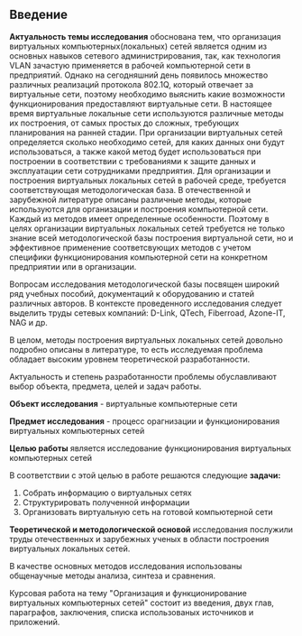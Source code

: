 ## Введение
**Актуальность темы исследования** обоснована тем, что организация виртуальных компьютерных(локальных) сетей является одним из основных навыков сетевого администрирования, так, как технология VLAN зачастую применяется в рабочей компьютерной сети в предприятий. Однако на сегодняшний день появилось множество различных реализаций протокола 802.1Q, который отвечает за виртуальные сети, поэтому необходимо выяснить какие возможности функционирования предоставляют виртуальные сети. 
В настоящее время виртуальные локальные сети используются различные методы их построения, от самых простых до сложных, требующих планирования на ранней стадии. 
При организации виртуальных сетей определяется сколько необходимо сетей, для каких данных они будут использоваться, а также какой метод будет использоваться при построении в соответствии с требованиями к защите данных и эксплуатации сети сотрудниками предприятия. 
Для организации и построения виртуальных локальных сетей в рабочей среде, требуется соответствующая методологическая база.
В отечественной и зарубежной литературе описаны различные методы, которые используются для организации и построения компьютерной сети.
Каждый из методов имеет определенные особенности.
Поэтому в целях организации виртуальных локальных сетей требуется не только знание всей методологической базы построения виртуальной сети, но и эффективное применение соответсвующих методов с учетом специфики функционирования компьютерной сети на конкретном предприятии или в организации.

Вопросам исследования методологической базы посвящен широкий ряд учебных пособий, документаций к оборудованию и статей различных авторов. В контексте проведенного исследования следует выделить труды сетевых компаний: D-Link, QTech, Fiberroad, Azone-IT, NAG и др. 

В целом, методы построения виртуальных локальных сетей довольно подробно описаны в литературе, то есть исследуемая проблема обладает высоким уровнем теоретической разработанности.

Актуальность и степень разработанности проблемы обуславливают выбор объекта, предмета, целей и задач работы.

**Объект исследования** - виртуальные компьютерные сети 

**Предмет исследования** - процесс орагнизации и функционирования виртуальных компьютерных сетей

**Целью работы** является исследование функционирования виртуальных компьютерных сетей

В соответствии с этой целью в работе решаются следующие **задачи:**

1. Собрать информацию о виртуальных сетях
2. Структурировать полученной информации
3. Организовать виртуальную сеть на готовой компьютерной сети

**Теоретической и методологической основой** исследования послужили труды отечественных и зарубежных ученых в области построения виртуальных локальных сетей.

В качестве основных методов исследования использованы общенаучные методы анализа, синтеза и сравнения.

Курсовая работа на тему "Организация и функционирование виртуальных компьютерных сетей" состоит из введения, двух глав, параграфов, заключения, списка использованых источников и приложений.
